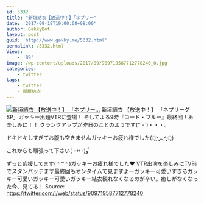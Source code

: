 ```yaml
---
id: 5332
title: "新垣結衣【放送中！】「ネプリー"
date: '2017-09-18T19:00:08+08:00'
author: GakkyBot
layout: post
guid: 'http://www.gakky.me/5332.html'
permalink: /5332.html
Views:
    - '89'
image: /wp-content/uploads/2017/09/909719587712778240_0.jpg
categories:
    - twitter
tags:
    - twitter
    - 新垣结衣
---
```


[![新垣結衣
【放送中！】
「ネプリー...](http://www.yui-aragaki.org/wp-content/uploads/2017/09/909719587712778240_0.jpg)](http://www.yui-aragaki.org/wp-content/uploads/2017/09/909719587712778240_0.jpg)
新垣結衣
【放送中！】
「ネプリーグSP」ガッキー出題VTRに登場！
そしてよる9時『コード・ブルー』最終回！お楽しみに！！
クランクアップが昨日のことのようです(\*´-`)・・・。

ドキドキしすぎてお腹も空きませんガッキーお疲れ様でした(ू˃̣̣̣̣̣̣︿˂̣̣̣̣̣̣ ू)

これからも頑張って下さい( ･ㅂ･)و ̑̑

ずっと応援してます( ᐢ˙꒳​˙ᐢ )ガッキーお疲れ様でした❤︎
VTR出演を楽しみにTV前でスタンバッテます最終回もオンタイムで見ますよーガッキー可愛いすぎるガッキー可愛いガッキー可愛いガッキー結衣観れなくなるのが辛い。癒しがなくなった今、見てる！
Source: <https://twitter.com/i/web/status/909719587712778240>
